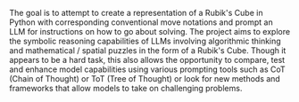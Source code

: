 The goal is to attempt to create a representation of a Rubik's Cube in Python with corresponding conventional move notations and prompt an LLM for instructions on how to go about solving.
The project aims to explore the symbolic reasoning capabilities of LLMs involving algorithmic thinking and mathematical / spatial puzzles in the form of a Rubik's Cube.
Though it appears to be a hard task, this also allows the opportunity to compare, test and enhance model capabilities using various prompting tools such as CoT (Chain of Thought) or ToT (Tree of Thought) or
look for new methods and frameworks that allow models to take on challenging problems. 

